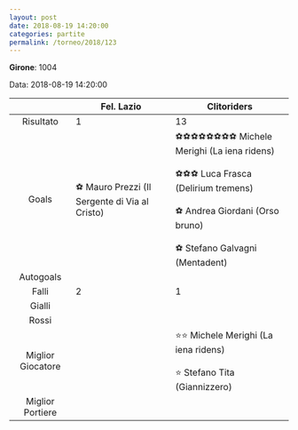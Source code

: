 ```yaml
---
layout: post
date: 2018-08-19 14:20:00
categories: partite
permalink: /torneo/2018/123
---
```

**Girone**: 1004

Data: 2018-08-19 14:20:00

| | Fel. Lazio | Clitoriders |
|:-----:|-----|-----|
Risultato|1|13
Goals|⚽ Mauro Prezzi (Il Sergente di Via al Cristo)|⚽⚽⚽⚽⚽⚽⚽⚽ Michele Merighi (La iena ridens)<br/><br/>⚽⚽⚽ Luca Frasca (Delirium tremens)<br/><br/>⚽ Andrea Giordani (Orso bruno)<br/><br/>⚽ Stefano Galvagni (Mentadent)<br/>
Autogoals||
Falli|2|1
Gialli||
Rossi||
Miglior Giocatore||⭐⭐ Michele Merighi (La iena ridens)<br/><br/>⭐ Stefano Tita (Giannizzero)<br/>
Miglior Portiere||